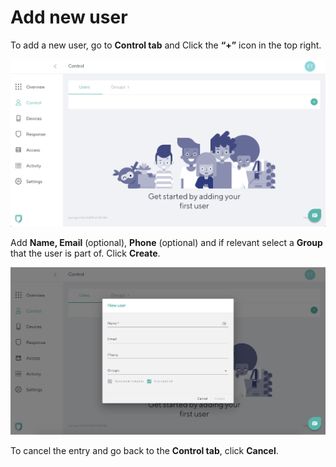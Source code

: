 # Add new user

To add a new user, go to **Control tab** and Click the **“+”** icon in the top right. 

![Control Screen](imgs/control_users.png)

Add **Name, Email** (optional), **Phone** (optional) and if relevant select a **Group** that the user is part of. Click **Create**. 

![Add User](imgs/control_add_user.png)

To cancel the entry and go back to the **Control tab**, click **Cancel**.

